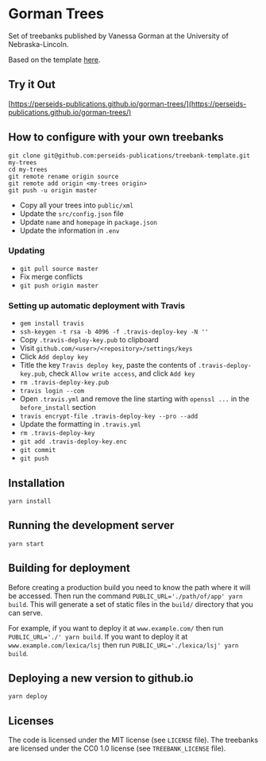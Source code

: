 # Gorman Trees

Set of treebanks published by Vanessa Gorman at the University of Nebraska-Lincoln.

Based on the template [here](https://github.com/perseids-publications/treebank-template).

## Try it Out

[https://perseids-publications.github.io/gorman-trees/](https://perseids-publications.github.io/gorman-trees/)

## How to configure with your own treebanks

```
git clone git@github.com:perseids-publications/treebank-template.git my-trees
cd my-trees
git remote rename origin source
git remote add origin <my-trees origin>
git push -u origin master
```

* Copy all your trees into `public/xml`
* Update the `src/config.json` file
* Update `name` and `homepage` in `package.json`
* Update the information in `.env`

### Updating

* `git pull source master`
* Fix merge conflicts
* `git push origin master`

### Setting up automatic deployment with Travis

* `gem install travis`
* `ssh-keygen -t rsa -b 4096 -f .travis-deploy-key -N ''`
* Copy `.travis-deploy-key.pub` to clipboard
* Visit `github.com/<user>/<repository>/settings/keys`
* Click `Add deploy key`
* Title the key `Travis deploy key`, paste the contents of `.travis-deploy-key.pub`, check `Allow write access`, and click `Add key`
* `rm .travis-deploy-key.pub`
* `travis login --com`
* Open `.travis.yml` and remove the line starting with `openssl ...` in the `before_install` section
* `travis encrypt-file .travis-deploy-key --pro --add`
* Update the formatting in `.travis.yml`
* `rm .travis-deploy-key`
* `git add .travis-deploy-key.enc`
* `git commit`
* `git push`

## Installation

`yarn install`

## Running the development server

`yarn start`

## Building for deployment

Before creating a production build you need to know the path where it will be accessed.
Then run the command `PUBLIC_URL='./path/of/app' yarn build`.
This will generate a set of static files in the `build/` directory that you can serve.

For example, if you want to deploy it at `www.example.com/` then run `PUBLIC_URL='./' yarn build`.
If you want to deploy it at `www.example.com/lexica/lsj` then run
`PUBLIC_URL='./lexica/lsj' yarn build`.

## Deploying a new version to github.io

`yarn deploy`

## Licenses

The code is licensed under the MIT license (see `LICENSE` file).
The treebanks are licensed under the CC0 1.0 license (see `TREEBANK_LICENSE` file).
